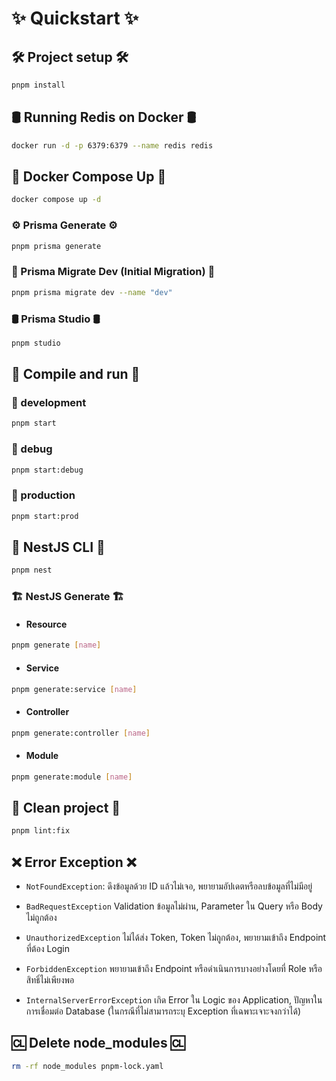 # ✨ Quickstart ✨

## 🛠️ Project setup 🛠️

```bash
pnpm install
```

## 🛢 Running Redis on Docker 🛢

```bash
docker run -d -p 6379:6379 --name redis redis
```

## 🐳 Docker Compose Up 🐳

```bash
docker compose up -d
```

### ⚙️ Prisma Generate ⚙️

```bash
pnpm prisma generate
```

### 💾 Prisma Migrate Dev (Initial Migration) 💾

```bash
pnpm prisma migrate dev --name "dev"
```

### 🛢 Prisma Studio 🛢

```bash
pnpm studio
```

## 🚀 Compile and run 🚀

### 🧪 development

```bash
pnpm start
```

### 🔎 debug

```bash
pnpm start:debug
```

### 🚀 production

```bash
pnpm start:prod
```

## 🦁 NestJS CLI 🦁

```bash
pnpm nest
```

### 🏗️ NestJS Generate 🏗️

- #### Resource

```bash
pnpm generate [name]
```

- #### Service

```bash
pnpm generate:service [name]
```

- #### Controller

```bash
pnpm generate:controller [name]
```

- #### Module

```bash
pnpm generate:module [name]
```

## 🧹 Clean project 🧹

```bash
pnpm lint:fix
```

## ❌ Error Exception ❌

- `NotFoundException`: ดึงข้อมูลด้วย ID แล้วไม่เจอ, พยายามอัปเดตหรือลบข้อมูลที่ไม่มีอยู่

- `BadRequestException` Validation ข้อมูลไม่ผ่าน, Parameter ใน Query หรือ Body ไม่ถูกต้อง

- `UnauthorizedException` ไม่ได้ส่ง Token, Token ไม่ถูกต้อง, พยายามเข้าถึง Endpoint ที่ต้อง Login

- `ForbiddenException` พยายามเข้าถึง Endpoint หรือดำเนินการบางอย่างโดยที่ Role หรือสิทธิ์ไม่เพียงพอ

- `InternalServerErrorException` เกิด Error ใน Logic ของ Application, ปัญหาในการเชื่อมต่อ Database (ในกรณีที่ไม่สามารถระบุ Exception ที่เฉพาะเจาะจงกว่าได้)

## 🆑 Delete node_modules 🆑

```bash
rm -rf node_modules pnpm-lock.yaml
```
